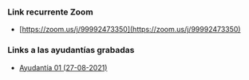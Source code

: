 ### Link recurrente Zoom
 - [https://zoom.us/j/99992473350](https://zoom.us/j/99992473350)
### Links a las ayudantías grabadas
- [Ayudantía 01 (27-08-2021)](https://youtu.be/3UGOdROwnWY)
